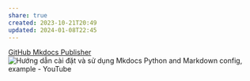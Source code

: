 ```yaml
---
share: true
created: 2023-10-21T20:49
updated: 2024-01-08T22:45
---
```

[GitHub Mkdocs Publisher](GitHub%20Mkdocs%20Publisher.md)
![Hướng dẫn cài đặt và sử dụng Mkdocs Python and Markdown config, example - YouTube](https://youtu.be/TMpZulzUfDw)
